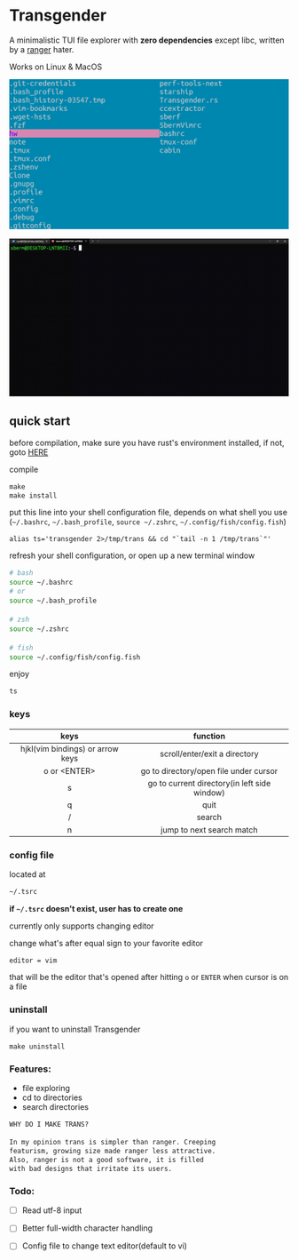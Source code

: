 # Transgender

A minimalistic TUI file explorer with **zero dependencies** except libc, written by a [ranger](https://github.com/ranger/ranger) hater.

Works on Linux & MacOS

![](img/trans-img.png)

![](img/trans.gif)

## quick start

before compilation, make sure you have rust's environment installed, if not, goto [HERE](https://www.rust-lang.org/tools/install)

compile
```
make
make install
```

put this line into your shell configuration file, depends on what shell you use (`~/.bashrc`, `~/.bash_profile`, `source ~/.zshrc`, `~/.config/fish/config.fish`)
```
alias ts='transgender 2>/tmp/trans && cd "`tail -n 1 /tmp/trans`"'
```

refresh your shell configuration, or open up a new terminal window
```bash
# bash
source ~/.bashrc
# or
source ~/.bash_profile

# zsh
source ~/.zshrc

# fish
source ~/.config/fish/config.fish

```

enjoy
```bash
ts
```

### keys

| keys                             | function                                     |
| :---:                            | :---:                                        |
| hjkl(vim bindings) or arrow keys | scroll/enter/exit a directory                |
| o or \<ENTER\>                   | go to directory/open file under cursor       |
| s                                | go to current directory(in left side window) |
| q                                | quit                                         |
| /                                | search                                       |
| n                                | jump to next search match                    |

### config file
located at
```bash
~/.tsrc
```

**if `~/.tsrc` doesn't exist, user has to create one**

currently only supports changing editor

change what's after equal sign to your favorite editor
```
editor = vim
```

that will be the editor that's opened after hitting `o` or `ENTER` when cursor is on a file

### uninstall

if you want to uninstall Transgender
```
make uninstall
```

### Features:

* file exploring
* cd to directories
* search directories

```
WHY DO I MAKE TRANS?

In my opinion trans is simpler than ranger. Creeping
featurism, growing size made ranger less attractive. 
Also, ranger is not a good software, it is filled
with bad designs that irritate its users.
```

### Todo:
- [ ] Read utf-8 input

- [ ] Better full-width character handling

- [ ] Config file to change text editor(default to vi)
